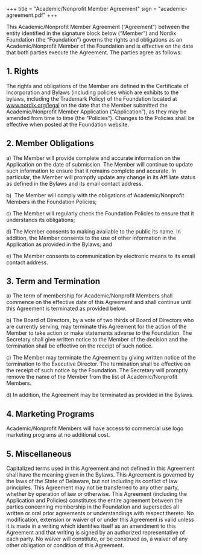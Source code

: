 +++
title = "Academic/Nonprofit Member Agreement"
sign = "academic-agreement.pdf"
+++

This Academic/Nonprofit Member Agreement (“Agreement”) between the entity identified in the signature block below (“Member”) and Nordix Foundation (the “Foundation”) governs the rights and obligations as an Academic/Nonprofit Member of the Foundation and is effective on the date that both parties execute the Agreement. The parties agree as follows:

## 1. Rights

The rights and obligations of the Member are defined in the Certificate of Incorporation and Bylaws (including policies which are exhibits to the bylaws, including the Trademark Policy) of the Foundation located at www.nordix.org/legal on the date that the Member submitted the Academic/Nonprofit Member Application (“Application”), as they may be amended from time to time (the “Policies”). Changes to the Policies shall be effective when posted at the Foundation website.

## 2. Member Obligations

a) The Member will provide complete and accurate information on the Application on the date of submission. The Member will continue to update such information to ensure that it remains complete and accurate. In particular, the Member will promptly update any change in its Affiliate status as defined in the Bylaws and its email contact address.

b)  The Member will comply with the obligations of Academic/Nonprofit Members in the Foundation Policies;

c) The Member will regularly check the Foundation Policies to ensure that it understands its obligations;

d) The Member consents to making available to the public its name. In addition, the Member consents to the use of other information in the Application as provided in the Bylaws; and

e) The Member consents to communication by electronic means to its email contact address.

## 3. Term and Termination

a) The term of membership for Academic/Nonprofit Members shall commence on the effective date of this Agreement and shall continue until this Agreement is terminated as provided below.

b) The Board of Directors, by a vote of two thirds of Board of Directors who are currently serving, may terminate this Agreement for the action of the Member to take action or make statements adverse to the Foundation. The Secretary shall give written notice to the Member of the decision and the termination shall be effective on the receipt of such notice.

c) The Member may terminate the Agreement by giving written notice of the termination to the Executive Director. The termination shall be effective on the receipt of such notice by the Foundation. The Secretary will promptly remove the name of the Member from the list of Academic/Nonprofit Members.

d) In addition, the Agreement may be terminated as provided in the Bylaws.

## 4. Marketing Programs

Academic/Nonprofit Members will have access to commercial use logo marketing programs at no additional cost.

## 5. Miscellaneous

Capitalized terms used in this Agreement and not defined in this Agreement shall have the meaning given in the Bylaws. This Agreement is governed by the laws of the State of Delaware, but not including its conflict of law principles. This Agreement may not be transferred to any other party, whether by operation of law or otherwise. This Agreement (including the Application and Policies) constitutes the entire agreement between the parties concerning membership in the Foundation and supersedes all written or oral prior agreements or understandings with respect thereto. No modification, extension or waiver of or under this Agreement is valid unless it is made in a writing which identifies itself as an amendment to this Agreement and that writing is signed by an authorized representative of each party. No waiver will constitute, or be construed as, a waiver of any other obligation or condition of this Agreement.
